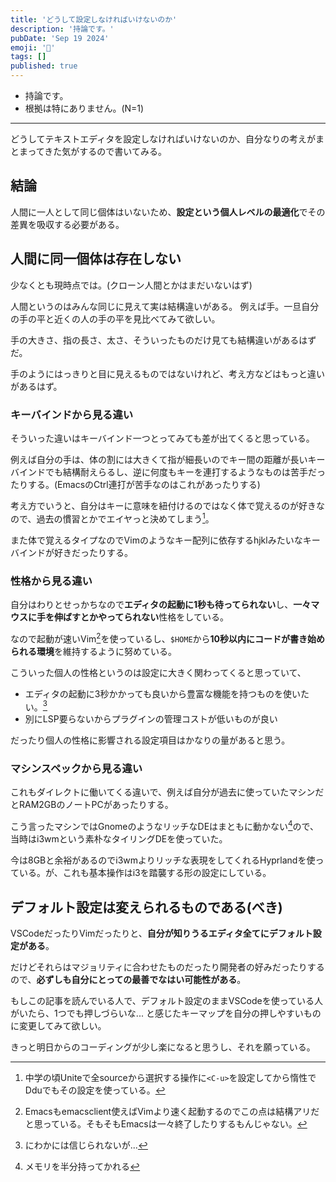 ```yaml
---
title: 'どうして設定しなければいけないのか'
description: '持論です。'
pubDate: 'Sep 19 2024'
emoji: '🦊'
tags: []
published: true
---
```


- 持論です。
- 根拠は特にありません。(N=1)

---

どうしてテキストエディタを設定しなければいけないのか、自分なりの考えがまとまってきた気がするので書いてみる。

## 結論

人間に一人として同じ個体はいないため、**設定という個人レベルの最適化**でその差異を吸収する必要がある。

## 人間に同一個体は存在しない

少なくとも現時点では。(クローン人間とかはまだいないはず)

人間というのはみんな同じに見えて実は結構違いがある。
例えば手。一旦自分の手の平と近くの人の手の平を見比べてみて欲しい。

手の大きさ、指の長さ、太さ、そういったものだけ見ても結構違いがあるはずだ。

手のようにはっきりと目に見えるものではないけれど、考え方などはもっと違いがあるはず。

### キーバインドから見る違い

そういった違いはキーバインド一つとってみても差が出てくると思っている。

例えば自分の手は、体の割には大きくて指が細長いのでキー間の距離が長いキーバインドでも結構耐えらるし、逆に何度もキーを連打するようなものは苦手だったりする。(EmacsのCtrl連打が苦手なのはこれがあったりする)

考え方でいうと、自分はキーに意味を紐付けるのではなく体で覚えるのが好きなので、過去の慣習とかでエイヤっと決めてしまう[^1]。

また体で覚えるタイプなのでVimのようなキー配列に依存するhjklみたいなキーバインドが好きだったりする。

### 性格から見る違い

自分はわりとせっかちなので**エディタの起動に1秒も待ってられない**し、**一々マウスに手を伸ばすとかやってられない**性格をしている。

なので起動が速いVim[^2]を使っているし、`$HOME`から**10秒以内にコードが書き始められる環境**を維持するように努めている。

こういった個人の性格というのは設定に大きく関わってくると思っていて、

- エディタの起動に3秒かかっても良いから豊富な機能を持つものを使いたい。[^3]
- 別にLSP要らないからプラグインの管理コストが低いものが良い

だったり個人の性格に影響される設定項目はかなりの量があると思う。

### マシンスペックから見る違い

これもダイレクトに働いてくる違いで、例えば自分が過去に使っていたマシンだとRAM2GBのノートPCがあったりする。

こう言ったマシンではGnomeのようなリッチなDEはまともに動かない[^4]ので、当時はi3wmという素朴なタイリングDEを使っていた。

今は8GBと余裕があるのでi3wmよりリッチな表現をしてくれるHyprlandを使っている。が、これも基本操作はi3を踏襲する形の設定にしている。

## デフォルト設定は変えられるものである(べき)

VSCodeだったりVimだったりと、**自分が知りうるエディタ全てにデフォルト設定がある**。

だけどそれらはマジョリティに合わせたものだったり開発者の好みだったりするので、**必ずしも自分にとっての最善でなはい可能性がある**。

もしこの記事を読んでいる人で、デフォルト設定のままVSCodeを使っている人がいたら、1つでも押しづらいな...
と感じたキーマップを自分の押しやすいものに変更してみて欲しい。

きっと明日からのコーディングが少し楽になると思うし、それを願っている。

[^1]: 中学の頃Uniteで全sourceから選択する操作に`<C-u>`を設定してから惰性でDduでもその設定を使っている。

[^2]: Emacsもemacsclient使えばVimより速く起動するのでこの点は結構アリだと思っている。そもそもEmacsは一々終了したりするもんじゃない。

[^3]: にわかには信じられないが...

[^4]: メモリを半分持ってかれる
